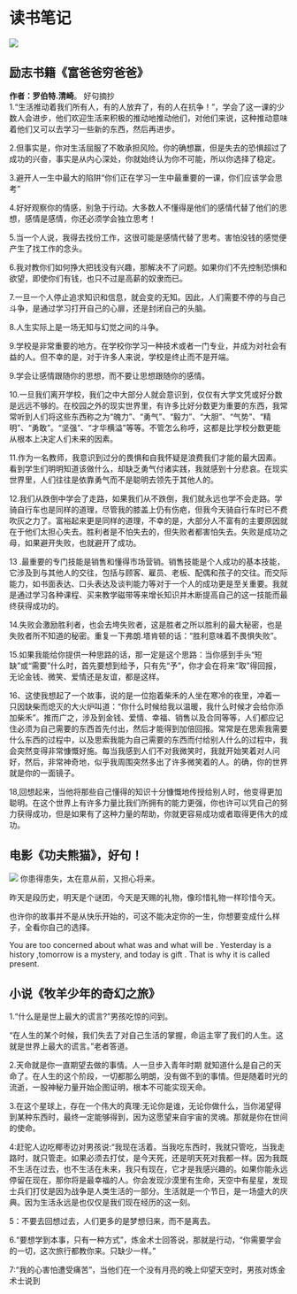 # 读书笔记
![](https://i1.meixingnan.com/c5deff1b7a804511d3/cad6f6/918aa24e/93d8e01579c44609c22b.png)
## 励志书籍《富爸爸穷爸爸》
**作者：罗伯特.清崎**。
好句摘抄  
1.“生活推动着我们所有人，有的人放弃了，有的人在抗争！”，学会了这一课的少数人会进步，他们欢迎生活来积极的推动地推动他们，对他们来说，这种推动意味着他们又可以去学习一些新的东西，然后再进步。  
  
2.但事实是，你对生活屈服了不敢承担风险。你的确想赢，但是失去的恐惧超过了成功的兴奋，事实是从内心深处，你就始终认为你不可能，所以你选择了稳定。 
  
3.避开人一生中最大的陷阱“你们正在学习一生中最重要的一课，你们应该学会思考”  
  
4.好好观察你的情感，别急于行动。大多数人不懂得是他们的感情代替了他们的思想，感情是感情，你还必须学会独立思考！
   
5.当一个人说，我得去找份工作，这很可能是感情代替了思考。害怕没钱的感觉便产生了找工作的念头。
   
6.我对教你们如何挣大把钱没有兴趣，那解决不了问题。如果你们不先控制恐惧和欲望，即使你们有钱，也只不过是高薪的奴隶而已。
   
7.一旦一个人停止追求知识和信息，就会变的无知。因此，人们需要不停的与自己斗争，是通过学习打开自己的心扉，还是封闭自己的头脑。
   
8.人生实际上是一场无知与幻觉之间的斗争。  
  
9.学校是非常重要的地方。在学校你学习一种技术或者一门专业，并成为对社会有益的人。但不幸的是，对于许多人来说，学校是终止而不是开端。  
  
9.学会让感情跟随你的思想，而不要让思想跟随你的感情。  
  
10.一旦我们离开学校，我们之中大部分人就会意识到，仅仅有大学文凭或好分数是远远不够的。在校园之外的现实世界里，有许多比好分数更为重要的东西，我常常听到人们将这些东西称之为“魄力”、“勇气”、“毅力”、“大胆”、“气势”、“精明”、“勇敢”。“坚强”、“才华横溢”等等。不管怎么称呼，这都是比学校分数更能从根本上决定人们未来的因素。
    
11.作为一名教师，我意识到过分的畏惧和自我怀疑是浪费我们才能的最大因素。看到学生们明明知道该做什么，却缺乏勇气付诸实践，我就感到十分悲哀。在现实世界里，人们往往是依靠勇气而不是聪明去领先于其他人的。
   
12.我们从跌倒中学会了走路，如果我们从不跌倒，我们就永远也学不会走路。学骑自行车也是同样的道理，尽管我的膝盖上仍有伤疤，但我今天骑自行车时已不费吹灰之力了。富裕起来更是同样的道理，不幸的是，大部分人不富有的主要原因就在于他们太担心失去。胜利者是不怕失去的，但失败者都害怕失去。失败是成功之母，如果避开失败，也就避开了成功。  
  
13 .最重要的专门技能是销售和懂得市场营销。销售技能是个人成功的基本技能，它涉及到与其他人的交往，包括与顾客、雇员、老板、配偶和孩子的交往。而交际能力，如书面表达、口头表达及谈判能力等对于一个人的成功更是至关重要。我就是通过学习各种课程、买来教学磁带等来增长知识并木断提高自己的这一技能而最终获得成功的。  
  
14.失败会激励胜利者，也会去垮失败者，这是胜者之所以胜利的最大秘密，也是失败者所不知道的秘密。重复一下弗朗.塔肯顿的话：“胜利意味着不畏惧失败”。  
  
15.如果我能给你提供一种思路的话，那一定是这个思路：当你感到手头“短缺”或“需要”什么时，首先要想到给予，只有先“予”，你才会在将来“取”得回报，无论金钱、微笑、爱情还是友谊，都是这样。
  
16、这使我想起了一个故事，说的是一位抱着柴禾的人坐在寒冷的夜里，冲着一只因缺柴而熄灭的大火炉叫道：“你什么时候给我以温暖，我什么时候才会给你添加柴禾”。推而广之，涉及到金钱、爱情、幸福、销售以及合同等等，人们都应记住必须为自己需要的东西首先付出，然后才能得到加倍回报。常常是在思索我需要什么东西的过程中，以及思索我能为自己需要的东西而付给别人什么的过程中，我会突然变得非常慷慨好施。每当我感到人们不对我微笑时，我就开始笑着对人问好，然后，非常神奇地，似乎我周围突然多出了许多微笑着的人。的确，你的世界就是你的一面镜子。 
  
18,回想起来，当他将那些自己懂得的知识十分慷慨地传授给别人时，他变得更加聪明。在这个世界上有许多力量比我们所拥有的能力更强，你也许可以凭自己的努力获得成功，但是如果有了这种力量的帮助，你就更容易成功或者取得更伟大的成功。  
  
## 电影《功夫熊猫》，好句！
![](https://www.younghappyminds.com/single-post/2016/07/28/why-we-should-listen-to-master-oogway)
你患得患失，太在意从前，又担心将来。 
  
昨天是段历史，明天是个谜团，今天是天赐的礼物，像珍惜礼物一样珍惜今天。  

也许你的故事并不是从快乐开始的，可这不能决定你的一生，你想要变成什么样子，全看你自己的选择。  
  
You are too concerned about what was and what will be . Yesterday is a history ,tomorrow is a mystery, and today is gift . That is why it is called present.  
  

## 小说《牧羊少年的奇幻之旅》
1.“什么是是世上最大的谎言?”男孩吃惊的问到。  
  
“在人生的某个时候，我们失去了对自己生活的掌握，命运主宰了我们的人生。这就是世界上最大的谎言。”老者答道。  
  
2.天命就是你一直期望去做的事情。人一旦步入青年时期 就知道什么是自己的天命了。在人生的这个阶段，一切都那么明朗，没有做不到的事情。但是随着时光的流逝，一股神秘力量开始企图证明，根本不可能实现天命。  
  
3.在这个星球上，存在一个伟大的真理:无论你是谁，无论你做什么，当你渴望得到某种东西时，最终一定能够得到，因为这愿望来自宇宙的灵魂。那就是你在世间的使命。  
  
4:赶驼人边吃椰枣边对男孩说:“我现在活着。当我吃东西时，我就只管吃，当我走路时，就只管走。如果必须去打仗，是今天死，还是明天死对我都一样。因为我既不生活在过去，也不生活在未来，我只有现在，它才是我感兴趣的。如果你能永远停留在现在，那你将是最幸福的人。你会发现沙漠里有生命，天空中有星星，发现士兵们打仗是因为战争是人类生活的一部分。生活就是一个节日，是一场盛大的庆典。因为生活永远是也仅仅是我们现在经历的这一刻。  
  
5：不要去回想过去，人们更多的是梦想归来，而不是离去。  
  
6.“要想学到本事，只有一种方式”，炼金术士回答说，那就是行动，“你需要学会的一切，这次旅行都教你来。只缺少一样。”  
  
7:“我的心害怕遭受痛苦”，当他们在一个没有月亮的晚上仰望天空时，男孩对炼金术士说到  


